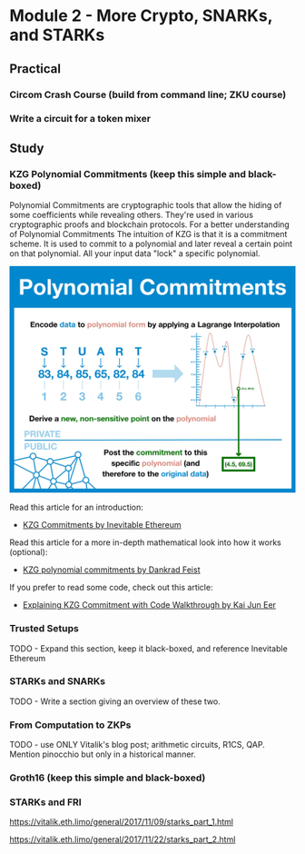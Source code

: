 # Module 2 - More Crypto, SNARKs, and STARKs

## Practical

### Circom Crash Course (build from command line; ZKU course)
### Write a circuit for a token mixer

## Study

### KZG Polynomial Commitments (keep this simple and black-boxed)

Polynomial Commitments are cryptographic tools that allow the hiding of some coefficients while revealing others. They're used in various cryptographic proofs and blockchain protocols. For a better understanding of Polynomial Commitments
The intuition of KZG is that it is a commitment scheme. It is used to commit to a polynomial and later reveal a certain point on that polynomial. All your input data "lock" a specific polynomial.

![KZG](./assets/polynomial-commitments-1.jpeg)

Read this article for an introduction:
- [KZG Commitments by Inevitable Ethereum](https://www.inevitableeth.com/home/concepts/kzg-commitment)

Read this article for a more in-depth mathematical look into how it works (optional):
- [KZG polynomial commitments by Dankrad Feist](https://dankradfeist.de/ethereum/2020/06/16/kate-polynomial-commitments.html)

If you prefer to read some code, check out this article:
- [Explaining KZG Commitment with Code Walkthrough by Kai Jun Eer](https://kaijuneer.medium.com/explaining-kzg-commitment-with-code-walkthrough-216638a620c9)

### Trusted Setups

TODO - Expand this section, keep it black-boxed, and reference Inevitable Ethereum

### STARKs and SNARKs

TODO - Write a section giving an overview of these two.

### From Computation to ZKPs

TODO - use ONLY Vitalik's blog post; arithmetic circuits, R1CS, QAP. Mention pinocchio but only in a historical manner.

### Groth16 (keep this simple and black-boxed)

### STARKs and FRI

https://vitalik.eth.limo/general/2017/11/09/starks_part_1.html

https://vitalik.eth.limo/general/2017/11/22/starks_part_2.html